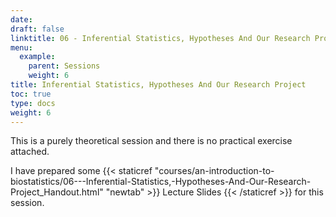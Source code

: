 ```yaml
---
date: 
draft: false
linktitle: 06 - Inferential Statistics, Hypotheses And Our Research Project
menu:
  example:
    parent: Sessions
    weight: 6
title: Inferential Statistics, Hypotheses And Our Research Project
toc: true
type: docs
weight: 6
---
```


This is a purely theoretical session and there is no practical exercise attached.

I have prepared some {{< staticref "courses/an-introduction-to-biostatistics/06---Inferential-Statistics,-Hypotheses-And-Our-Research-Project_Handout.html" "newtab" >}} Lecture Slides {{< /staticref >}} for this session.